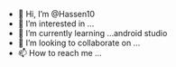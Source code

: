 - 👋 Hi, I’m @Hassen10
- 👀 I’m interested in ...
- 🌱 I’m currently learning ...android studio 
- 💞️ I’m looking to collaborate on ...
- 📫 How to reach me ...

<!---
Hassen10/Hassen10 is a ✨ special ✨ repository because its `README.md` (this file) appears on your GitHub profile.
You can click the Preview link to take a look at your changes.
--->
